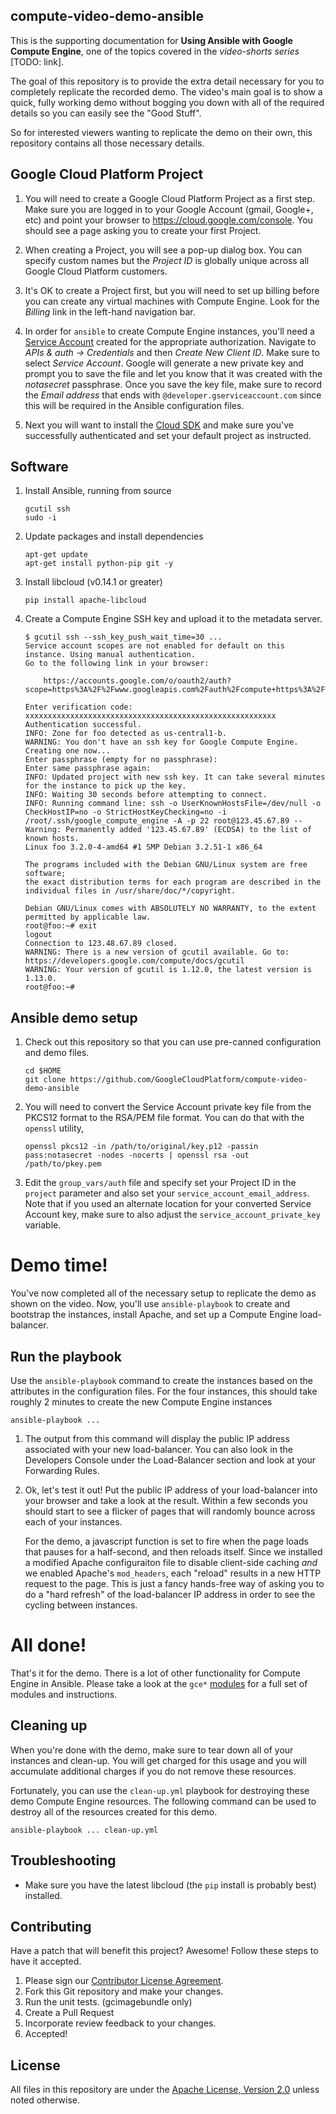 ## compute-video-demo-ansible

This is the supporting documentation for **Using Ansible with Google
Compute Engine**, one of the topics covered in the
*video-shorts series* [TODO: link].

The goal of this repository is to provide the extra detail necessary for
you to completely replicate the recorded demo. The video's main goal
is to show a quick, fully working demo without bogging you down with all
of the required details so you can easily see the "Good Stuff".

So for interested viewers wanting to replicate the demo on their own, this
repository contains all those necessary details.

## Google Cloud Platform Project

1. You will need to create a Google Cloud Platform Project as a first step.
Make sure you are logged in to your Google Account (gmail, Google+, etc) and
point your browser to https://cloud.google.com/console.  You should see a
page asking you to create your first Project.

1. When creating a Project, you will see a pop-up dialog box. You can specify
custom names but the *Project ID* is globally unique across all Google Cloud
Platform customers.

1. It's OK to create a Project first, but you will need to set up billing
before you can create any virtual machines with Compute Engine. Look for the
*Billing* link in the left-hand navigation bar.

1. In order for `ansible` to create Compute Engine instances, you'll need a
[Service Account](https://developers.google.com/console/help/#service_accounts)
created for the appropriate authorization. Navigate to
*APIs &amp; auth -&gt; Credentials* and then *Create New Client ID*. Make sure
to select *Service Account*. Google will generate a new private key and prompt
you to save the file and let you know that it was created with the *notasecret*
passphrase. Once you save the key file, make sure to record the
*Email address* that ends with `@developer.gserviceaccount.com` since this
will be required in the Ansible configuration files.

1. Next you will want to install the [Cloud SDK](https://developers.google.com/cloud/sdk/)
and make sure you've successfully authenticated and set your default project
as instructed.

## Software

1. Install Ansible, running from source
    ```
    gcutil ssh
    sudo -i
    ```

1. Update packages and install dependencies
    ```
    apt-get update
    apt-get install python-pip git -y
    ```

1. Install libcloud (v0.14.1 or greater)
    ```
    pip install apache-libcloud
    ```

1. Create a Compute Engine SSH key and upload it to the metadata server.
    ```
    $ gcutil ssh --ssh_key_push_wait_time=30 ...
    Service account scopes are not enabled for default on this instance. Using manual authentication.
    Go to the following link in your browser:

        https://accounts.google.com/o/oauth2/auth?scope=https%3A%2F%2Fwww.googleapis.com%2Fauth%2Fcompute+https%3A%2F%2Fwww.googleapis.com%2Fauth%2Fdevstorage.full_control+https%3A%2F%2Fwww.googleapis.com%2Fauth%2Fuserinfo.email&redirect_uri=urn%3Aietf%3Awg%3Aoauth%3A2.0%3Aoob&response_type=code&client_id=1111111111111.apps.googleusercontent.com&access_type=offline

    Enter verification code: xxxxxxxxxxxxxxxxxxxxxxxxxxxxxxxxxxxxxxxxxxxxxxxxxxxxxxxx
    Authentication successful.
    INFO: Zone for foo detected as us-central1-b.
    WARNING: You don't have an ssh key for Google Compute Engine. Creating one now...
    Enter passphrase (empty for no passphrase): 
    Enter same passphrase again: 
    INFO: Updated project with new ssh key. It can take several minutes for the instance to pick up the key.
    INFO: Waiting 30 seconds before attempting to connect.
    INFO: Running command line: ssh -o UserKnownHostsFile=/dev/null -o CheckHostIP=no -o StrictHostKeyChecking=no -i /root/.ssh/google_compute_engine -A -p 22 root@123.45.67.89 --
    Warning: Permanently added '123.45.67.89' (ECDSA) to the list of known hosts.
    Linux foo 3.2.0-4-amd64 #1 SMP Debian 3.2.51-1 x86_64

    The programs included with the Debian GNU/Linux system are free software;
    the exact distribution terms for each program are described in the
    individual files in /usr/share/doc/*/copyright.

    Debian GNU/Linux comes with ABSOLUTELY NO WARRANTY, to the extent
    permitted by applicable law.
    root@foo:~# exit
    logout
    Connection to 123.48.67.89 closed.
    WARNING: There is a new version of gcutil available. Go to: https://developers.google.com/compute/docs/gcutil
    WARNING: Your version of gcutil is 1.12.0, the latest version is 1.13.0.
    root@foo:~# 
    ```

## Ansible demo setup

1. Check out this repository so that you can use pre-canned configuration
and demo files.
    ```
    cd $HOME
    git clone https://github.com/GoogleCloudPlatform/compute-video-demo-ansible
    ```

1. You will need to convert the Service Account private key file from the
PKCS12 format to the RSA/PEM file format.  You can do that with the `openssl`
utility,
    ```
    openssl pkcs12 -in /path/to/original/key.p12 -passin pass:notasecret -nodes -nocerts | openssl rsa -out /path/to/pkey.pem
    ```

1. Edit the `group_vars/auth` file and specify set your Project ID in the
`project` parameter and also set your `service_account_email_address`. Note
that if you used an alternate location for your converted Service Account key,
make sure to also adjust the `service_account_private_key` variable.


# Demo time!

You've now completed all of the necessary setup to replicate the demo as
shown on the video. Now, you'll use `ansible-playbook` to create and bootstrap
the instances, install Apache, and set up a Compute Engine load-balancer.

## Run the playbook

Use the `ansible-playbook` command to create the instances based on the
attributes in the configuration files. For the four instances, this
should take roughly 2 minutes to create the new Compute Engine
instances

```
ansible-playbook ...
```

1. The output from this command will display the public IP address associated
with your new load-balancer. You can also look in the Developers Console
under the Load-Balancer section and look at your Forwarding Rules.

1. Ok, let's test it out! Put the public IP address of your load-balancer into
your browser and take a look at the result. Within a few seconds you should
start to see a flicker of pages that will randomly bounce across each of your
instances.

    For the demo, a javascript function is set to fire when the page loads
that pauses for a half-second, and then reloads itself. Since we installed
a modified Apache configuraiton file to disable client-side caching *and* we
enabled Apache's `mod_headers`, each "reload" results in a new HTTP request
to the page. This is just a fancy hands-free way of asking you to do a
"hard refresh" of the load-balancer IP address in order to see the cycling
between instances.

# All done!

That's it for the demo. There is a lot of other functionality for
Compute Engine in Ansible. Please take a look at the `gce*`
[modules](http://docs.ansible.com/list_of_cloud_modules.html) for a full set
of modules and instructions.

## Cleaning up

When you're done with the demo, make sure to tear down all of your
instances and clean-up. You will get charged for this usage and you will
accumulate additional charges if you do not remove these resources.

Fortunately, you can use the `clean-up.yml` playbook for destroying these
demo Compute Engine resources. The following command can be used to destroy
all of the resources created for this demo.

```
ansible-playbook ... clean-up.yml
```

## Troubleshooting

* Make sure you have the latest libcloud (the `pip` install is probably best)
  installed.

## Contributing

Have a patch that will benefit this project? Awesome! Follow these steps to have it accepted.

1. Please sign our [Contributor License Agreement](CONTRIB.md).
1. Fork this Git repository and make your changes.
1. Run the unit tests. (gcimagebundle only)
1. Create a Pull Request
1. Incorporate review feedback to your changes.
1. Accepted!

## License
All files in this repository are under the
[Apache License, Version 2.0](LICENSE) unless noted otherwise.


